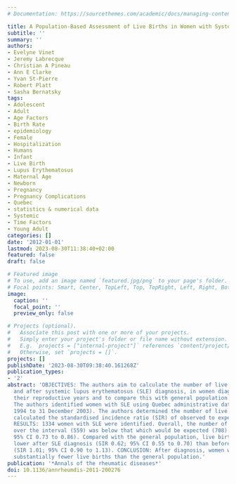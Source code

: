 ```yaml
---
# Documentation: https://sourcethemes.com/academic/docs/managing-content/

title: A Population-Based Assessment of Live Births in Women with Systemic Lupus Erythematosus.
subtitle: ''
summary: ''
authors:
- Evelyne Vinet
- Jeremy Labrecque
- Christian A Pineau
- Ann E Clarke
- Yvan St-Pierre
- Robert Platt
- Sasha Bernatsky
tags:
- Adolescent
- Adult
- Age Factors
- Birth Rate
- epidemiology
- Female
- Hospitalization
- Humans
- Infant
- Live Birth
- Lupus Erythematosus
- Maternal Age
- Newborn
- Pregnancy
- Pregnancy Complications
- Quebec
- statistics & numerical data
- Systemic
- Time Factors
- Young Adult
categories: []
date: '2012-01-01'
lastmod: 2023-08-30T11:38:40+02:00
featured: false
draft: false

# Featured image
# To use, add an image named `featured.jpg/png` to your page's folder.
# Focal points: Smart, Center, TopLeft, Top, TopRight, Left, Right, BottomLeft, Bottom, BottomRight.
image:
  caption: ''
  focal_point: ''
  preview_only: false

# Projects (optional).
#   Associate this post with one or more of your projects.
#   Simply enter your project's folder or file name without extension.
#   E.g. `projects = ["internal-project"]` references `content/project/deep-learning/index.md`.
#   Otherwise, set `projects = []`.
projects: []
publishDate: '2023-08-30T09:38:40.161268Z'
publication_types:
- '2'
abstract: 'OBJECTIVES: The authors aim to calculate the number of live births, before
  and after systemic lupus erythematosus (SLE) diagnosis, in women diagnosed during
  their reproductive years and to compare this with general population rates. METHODS:
  The authors identified women with SLE using Quebec administrative databases (1 January
  1994 to 31 December 2003). The authors determined the number of live births, and
  calculated the standardised incidence ratio (SIR) of observed to expected live births.
  RESULTS: 1334 women with SLE were identified. Overall, the number of live births
  over the interval (559) was below that which would be expected (708) (SIR 0.79;
  95% CI 0.73 to 0.86). Compared with the general population, live births were substantially
  lower after SLE diagnosis (SIR 0.62; 95% CI 0.55 to 0.70) than before diagnosis
  (SIR 1.01; 95% CI 0.90 to 1.13). CONCLUSION: After diagnosis, women with SLE have
  substantially fewer live births than the general population.'
publication: '*Annals of the rheumatic diseases*'
doi: 10.1136/annrheumdis-2011-200276
---
```


